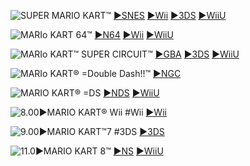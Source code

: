 <!--

<details>
<summary>layout: page
title: "Mario Kart"
permalink: https://jeuxsf.github.io/JSF/nintendo/mariokart/

</details>
  
#### hidden field with metadata

-->

![SUPER MARIO KART™](https://www.mobygames.com/images/covers/l/68919-super-mario-kart-snes-front-cover.jpg)
[►SNES]() [►Wii]() [►3DS]() [►WiiU]()

![MARIo KART 64™](https://www.mobygames.com/images/covers/l/7708-mario-kart-64-nintendo-64-front-cover.jpg)
[►N64]() [►Wii]() [►WiiU]()

![MARIo KART™ SUPER CIRCUIT™](https://www.mobygames.com/images/covers/l/22644-mario-kart-super-circuit-game-boy-advance-front-cover.jpg)
[►GBA]() [►3DS]() [►WiiU]()

![MARIo KART® =Double Dash!!™](https://www.mobygames.com/images/covers/l/170229-mario-kart-double-dash-gamecube-front-cover.jpg)
[►NGC]()

![MARIO KART® =DS](https://www.mobygames.com/images/covers/l/171145-mario-kart-ds-nintendo-ds-front-cover.png)
[►NDS]() [►WiiU]()

![8.00►MARIO KART® Wii #Wii](https://www.mobygames.com/images/covers/l/112127-mario-kart-wii-wii-front-cover.jpg)
[►Wii]()

![9.00►MARIO KART™7 #3DS](https://www.mobygames.com/images/covers/l/263427-mario-kart-7-nintendo-3ds-front-cover.jpg)
[►3DS]()

![11.0►MARIO KART 8™](https://www.mobygames.com/images/covers/l/669593-mario-kart-8-deluxe-nintendo-switch-front-cover.jpg)
[►NS](https://ouo.io/o8REpm) [►WiiU]()
